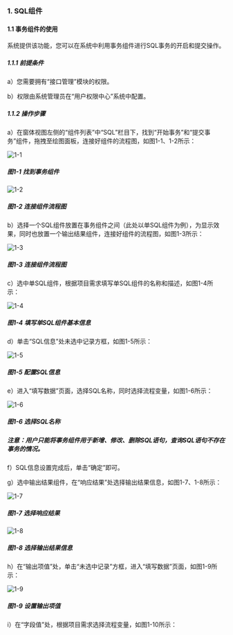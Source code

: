 ### 1. SQL组件

#### 1.1 事务组件的使用

系统提供该功能，您可以在系统中利用事务组件进行SQL事务的开启和提交操作。

##### 1.1.1 前提条件

a）您需要拥有“接口管理”模块的权限。

b）权限由系统管理员在“用户权限中心”系统中配置。

##### 1.1.2 操作步骤

a）在窗体视图左侧的“组件列表”中“SQL”栏目下，找到“开始事务”和“提交事务”组件，拖拽至绘图面板，连接好组件的流程图，如图1-1、1-2所示：

![1-1](https://www.feisuanyz.com/fsimage/zc-image/cz_22_2_4_01.png)

##### 图1-1 找到事务组件

![1-2](https://www.feisuanyz.com/fsimage/zc-image/cz_22_2_4_02.png)

##### 图1-2 连接组件流程图

b）选择一个SQL组件放置在事务组件之间（此处以单SQL组件为例），为显示效果，同时也放置一个输出结果组件，连接好组件的流程图，如图1-3所示：

![1-3](https://www.feisuanyz.com/fsimage/zc-image/cz_22_2_4_03.png)

##### 图1-3 连接组件流程图

c）选中单SQL组件，根据项目需求填写单SQL组件的名称和描述，如图1-4所示：

![1-4](https://www.feisuanyz.com/fsimage/zc-image/cz_22_2_4_05.png)

##### 图1-4 填写单SQL组件基本信息

d）单击“SQL信息”处未选中记录方框，如图1-5所示：

![1-5](https://www.feisuanyz.com/fsimage/zc-image/cz_22_2_4_06.png)

##### 图1-5 配置SQL信息

e）进入“填写数据”页面，选择SQL名称，同时选择流程变量，如图1-6所示：

![1-6](https://www.feisuanyz.com/fsimage/zc-image/cz_22_2_4_04.png)

##### 图1-6 选择SQL名称

##### 注意：用户只能将事务组件用于新增、修改、删除SQL语句，查询SQL语句不存在事务的情况。

f）SQL信息设置完成后，单击“确定”即可。

g）选中输出结果组件，在“响应结果”处选择输出结果信息，如图1-7、1-8所示：

![1-7](https://www.feisuanyz.com/fsimage/zc-image/cz_22_2_4_07.png)

##### 图1-7 选择响应结果

![1-8](https://www.feisuanyz.com/fsimage/zc-image/cz_22_2_4_08.png)

##### 图1-8 选择输出结果信息

h）在“输出项值”处，单击“未选中记录”方框，进入“填写数据”页面，如图1-9所示：

![1-9](https://www.feisuanyz.com/fsimage/zc-image/cz_22_2_4_09.png)

##### 图1-9 设置输出项值

i）在“字段值”处，根据项目需求选择流程变量，如图1-10所示：
